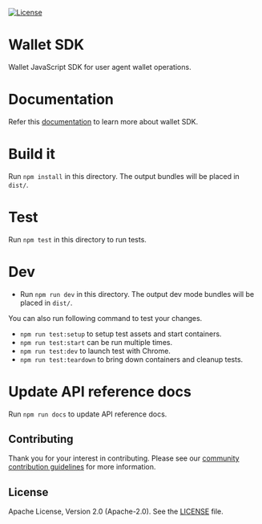 [![License](https://img.shields.io/badge/License-Apache%202.0-blue.svg)](https://raw.githubusercontent.com/trustbloc/edge-agent/main/LICENSE)

# Wallet SDK

Wallet JavaScript SDK for user agent wallet operations. 

# Documentation

Refer this [documentation](docs/wallet_sdk.md) to learn more about wallet SDK.


# Build it

Run `npm install` in this directory. The output bundles will be placed in `dist/`.

# Test

Run `npm test` in this directory to run tests. 

# Dev

- Run `npm run dev` in this directory. The output dev mode bundles will be placed in `dist/`.

You can also run following command to test your changes.

- `npm run test:setup` to setup test assets and start containers.
- `npm run test:start` can be run multiple times.
- `npm run test:dev` to launch test with Chrome.
- `npm run test:teardown` to bring down containers and cleanup tests.

# Update API reference docs

Run `npm run docs` to update API reference docs.

## Contributing
Thank you for your interest in contributing. Please see our [community contribution guidelines](https://github.com/trustbloc/community/blob/main/CONTRIBUTING.md) for more information.

## License
Apache License, Version 2.0 (Apache-2.0). See the [LICENSE](LICENSE) file.
